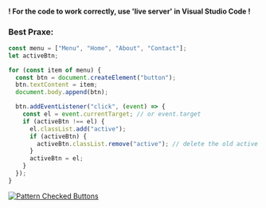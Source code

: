﻿#### ! For the code to work correctly, use 'live server' in Visual Studio Code !

### Best Praxe:

```js
const menu = ["Menu", "Home", "About", "Contact"];
let activeBtn;

for (const item of menu) {
  const btn = document.createElement("button");
  btn.textContent = item;
  document.body.append(btn);

  btn.addEventListener("click", (event) => {
    const el = event.currentTarget; // or event.target
    if (activeBtn !== el) {
      el.classList.add("active");
      if (activeBtn) {
        activeBtn.classList.remove("active"); // delete the old active button
      }
      activeBtn = el;
    }
  });
}
```

[![Pattern Checked Buttons](https://github.com/AndriiKot/VanillaJS__Cooks/blob/main/_01_checked_menu_pattern/__demo__/__v1_0_0__.png)](https://github.com/AndriiKot/VanillaJS__Cooks/blob/main/_01_checked_menu_pattern/_00-0__Best__Praxe__)


